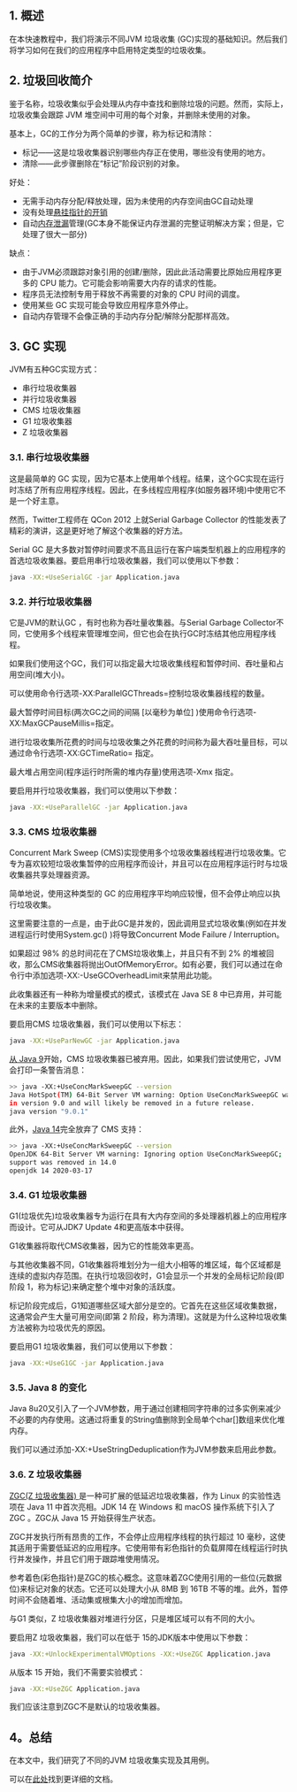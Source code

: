 ## 1. 概述

在本快速教程中，我们将演示不同JVM 垃圾收集 (GC)实现的基础知识。然后我们将学习如何在我们的应用程序中启用特定类型的垃圾收集。

## 2. 垃圾回收简介

鉴于名称，垃圾收集似乎会处理从内存中查找和删除垃圾的问题。然而，实际上，垃圾收集会跟踪 JVM 堆空间中可用的每个对象，并删除未使用的对象。

基本上，GC的工作分为两个简单的步骤，称为标记和清除：

-   标记——这是垃圾收集器识别哪些内存正在使用，哪些没有使用的地方。
-   清除——此步骤删除在“标记”阶段识别的对象。

好处：

-   无需手动内存分配/释放处理，因为未使用的内存空间由GC自动处理
-   没有处理[悬挂指针的开销](https://en.wikipedia.org/wiki/Dangling_pointer)
-   自动[内存泄漏](https://en.wikipedia.org/wiki/Memory_leak)管理(GC本身不能保证内存泄漏的完整证明解决方案；但是，它处理了很大一部分)

缺点：

-   由于JVM必须跟踪对象引用的创建/删除，因此此活动需要比原始应用程序更多的 CPU 能力。它可能会影响需要大内存的请求的性能。
-   程序员无法控制专用于释放不再需要的对象的 CPU 时间的调度。
-   使用某些 GC 实现可能会导致应用程序意外停止。
-   自动内存管理不会像正确的手动内存分配/解除分配那样高效。

## 3. GC 实现

JVM有五种GC实现方式：

-   串行垃圾收集器
-   并行垃圾收集器
-   CMS 垃圾收集器
-   G1 垃圾收集器
-   Z 垃圾收集器

### 3.1. 串行垃圾收集器

这是最简单的 GC 实现，因为它基本上使用单个线程。结果，这个GC实现在运行时冻结了所有应用程序线程。因此，在多线程应用程序(如服务器环境)中使用它不是一个好主意。

然而，Twitter工程师在 QCon 2012 上就Serial Garbage Collector 的性能发表了精彩的演讲，这[是](https://www.infoq.com/presentations/JVM-Performance-Tuning-twitter-QCon-London-2012)更好地了解这个收集器的好方法。

Serial GC 是大多数对暂停时间要求不高且运行在客户端类型机器上的应用程序的首选垃圾收集器。要启用串行垃圾收集器，我们可以使用以下参数：

```bash
java -XX:+UseSerialGC -jar Application.java
```

### 3.2. 并行垃圾收集器

它是JVM的默认GC ，有时也称为吞吐量收集器。与Serial Garbage Collector不同，它使用多个线程来管理堆空间，但它也会在执行GC时冻结其他应用程序线程。

如果我们使用这个GC，我们可以指定最大垃圾收集线程和暂停时间、吞吐量和占用空间(堆大小)。

可以使用命令行选项-XX:ParallelGCThreads=<N>控制垃圾收集器线程的数量。

最大暂停时间目标(两次GC之间的间隔 [以毫秒为单位] )使用命令行选项-XX:MaxGCPauseMillis=<N>指定。

进行垃圾收集所花费的时间与垃圾收集之外花费的时间称为最大吞吐量目标，可以通过命令行选项-XX:GCTimeRatio=<N> 指定。

最大堆占用空间(程序运行时所需的堆内存量)使用选项-Xmx<N> 指定。

要启用并行垃圾收集器，我们可以使用以下参数：

```bash
java -XX:+UseParallelGC -jar Application.java
```

### 3.3. CMS 垃圾收集器

Concurrent Mark Sweep (CMS)实现使用多个垃圾收集器线程进行垃圾收集。它专为喜欢较短垃圾收集暂停的应用程序而设计，并且可以在应用程序运行时与垃圾收集器共享处理器资源。

简单地说，使用这种类型的 GC 的应用程序平均响应较慢，但不会停止响应以执行垃圾收集。

这里需要注意的一点是，由于此GC是并发的，因此调用显式垃圾收集(例如在并发进程运行时使用System.gc() )将导致Concurrent Mode Failure / Interruption。

如果超过 98% 的总时间花在了CMS垃圾收集上，并且只有不到 2% 的堆被回收，那么CMS收集器将抛出OutOfMemoryError。如有必要，我们可以通过在命令行中添加选项-XX:-UseGCOverheadLimit来禁用此功能。

此收集器还有一种称为增量模式的模式，该模式在 Java SE 8 中已弃用，并可能在未来的主要版本中删除。

要启用CMS 垃圾收集器，我们可以使用以下标志：

```bash
java -XX:+UseParNewGC -jar Application.java
```

[从 Java 9](https://openjdk.java.net/jeps/291)开始，CMS 垃圾收集器已被弃用。因此，如果我们尝试使用它，JVM 会打印一条警告消息：

```bash
>> java -XX:+UseConcMarkSweepGC --version
Java HotSpot(TM) 64-Bit Server VM warning: Option UseConcMarkSweepGC was deprecated 
in version 9.0 and will likely be removed in a future release.
java version "9.0.1"
```

此外，[Java 14](https://openjdk.java.net/jeps/363)完全放弃了 CMS 支持：

```bash
>> java -XX:+UseConcMarkSweepGC --version
OpenJDK 64-Bit Server VM warning: Ignoring option UseConcMarkSweepGC; 
support was removed in 14.0
openjdk 14 2020-03-17
```

### 3.4. G1 垃圾收集器

G1(垃圾优先)垃圾收集器专为运行在具有大内存空间的多处理器机器上的应用程序而设计。它可从JDK7 Update 4和更高版本中获得。

G1收集器将取代CMS收集器，因为它的性能效率更高。

与其他收集器不同，G1收集器将堆划分为一组大小相等的堆区域，每个区域都是连续的虚拟内存范围。在执行垃圾回收时，G1会显示一个并发的全局标记阶段(即阶段 1，称为标记)来确定整个堆中对象的活跃度。

标记阶段完成后，G1知道哪些区域大部分是空的。它首先在这些区域收集数据，这通常会产生大量可用空间(即第 2 阶段，称为清理)。这就是为什么这种垃圾收集方法被称为垃圾优先的原因。

要启用G1 垃圾收集器，我们可以使用以下参数：

```bash
java -XX:+UseG1GC -jar Application.java
```

### 3.5. Java 8 的变化

Java 8u20又引入了一个JVM参数，用于通过创建相同字符串的过多实例来减少不必要的内存使用。这通过将重复的String值删除到全局单个char[]数组来优化堆内存。

我们可以通过添加-XX:+UseStringDeduplication作为JVM参数来启用此参数。

### 3.6. Z 垃圾收集器

[ZGC(Z 垃圾收集器) ](https://www.baeldung.com/jvm-zgc-garbage-collector)是一种可扩展的低延迟垃圾收集器，作为 Linux 的实验性选项在 Java 11 中首次亮相。JDK 14 在 Windows 和 macOS 操作系统下引入了ZGC 。ZGC从 Java 15 开始获得生产状态。

ZGC并发执行所有昂贵的工作，不会停止应用程序线程的执行超过 10 毫秒，这使其适用于需要低延迟的应用程序。它使用带有彩色指针的负载屏障在线程运行时执行并发操作，并且它们用于跟踪堆使用情况。

参考着色(彩色指针)是ZGC的核心概念。这意味着ZGC使用引用的一些位(元数据位)来标记对象的状态。它还可以处理大小从 8MB 到 16TB 不等的堆。此外，暂停时间不会随着堆、活动集或根集大小的增加而增加。

与G1 类似，Z 垃圾收集器对堆进行分区，只是堆区域可以有不同的大小。

要启用Z 垃圾收集器，我们可以在低于 15的JDK版本中使用以下参数：

```bash
java -XX:+UnlockExperimentalVMOptions -XX:+UseZGC Application.java
```

从版本 15 开始，我们不需要实验模式：

```bash
java -XX:+UseZGC Application.java
```

我们应该注意到ZGC不是默认的垃圾收集器。

## 4。总结

在本文中，我们研究了不同的JVM 垃圾收集实现及其用例。

可以在[此处](http://www.oracle.com/technetwork/java/javase/gc-tuning-6-140523.html)找到更详细的文档。